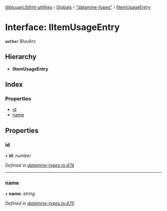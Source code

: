 [@bluuarc/bfmt-utilities](../README.md) › [Globals](../globals.md) › ["datamine-types"](../modules/_datamine_types_.md) › [IItemUsageEntry](_datamine_types_.iitemusageentry.md)

# Interface: IItemUsageEntry

**`author`** BluuArc

## Hierarchy

* **IItemUsageEntry**

## Index

### Properties

* [id](_datamine_types_.iitemusageentry.md#id)
* [name](_datamine_types_.iitemusageentry.md#name)

## Properties

###  id

• **id**: *number*

*Defined in [datamine-types.ts:474](https://github.com/BluuArc/bfmt-utilities/blob/8c37919/src/datamine-types.ts#L474)*

___

###  name

• **name**: *string*

*Defined in [datamine-types.ts:475](https://github.com/BluuArc/bfmt-utilities/blob/8c37919/src/datamine-types.ts#L475)*
